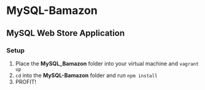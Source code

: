 # MySQL-Bamazon
## MySQL Web Store Application

### **Setup**
1. Place the **MySQL_Bamazon** folder into your virtual machine and `vagrant up`
2. `cd` into the **MySQL-Bamazon** folder and run `npm install`
3. PROFIT!